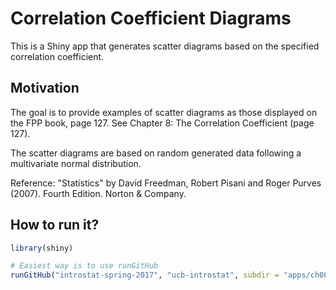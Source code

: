 # Correlation Coefficient Diagrams

This is a Shiny app that generates scatter diagrams based on the specified correlation coefficient.


## Motivation

The goal is to provide examples of scatter diagrams as those displayed on the FPP book, page 127. See Chapter 8: The Correlation Coefficient (page 127).

The scatter diagrams are based on random generated data following a multivariate normal distribution.

Reference: "Statistics" by David Freedman, Robert Pisani and Roger Purves (2007). Fourth Edition. Norton & Company.


## How to run it?


```R
library(shiny)

# Easiest way is to use runGitHub
runGitHub("introstat-spring-2017", "ucb-introstat", subdir = "apps/ch08-corr-coeff-diagrams")
```

